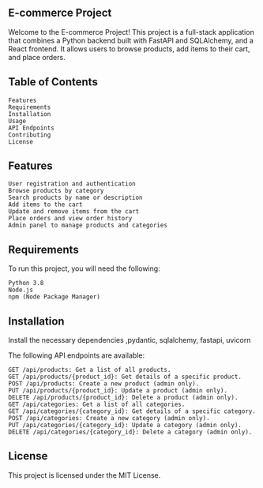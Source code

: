 ## E-commerce Project

Welcome to the E-commerce Project! This project is a full-stack application that combines a Python backend built with FastAPI and SQLAlchemy, and a React frontend. It allows users to browse products, add items to their cart, and place orders.

## Table of Contents
    Features
    Requirements
    Installation
    Usage
    API Endpoints
    Contributing
    License

## Features
    User registration and authentication
    Browse products by category
    Search products by name or description
    Add items to the cart
    Update and remove items from the cart
    Place orders and view order history
    Admin panel to manage products and categories

## Requirements
To run this project, you will need the following:

    Python 3.8 
    Node.js
    npm (Node Package Manager)
## Installation
Install the necessary dependencies ,pydantic, sqlalchemy, fastapi, uvicorn

The following API endpoints are available:

    GET /api/products: Get a list of all products.
    GET /api/products/{product_id}: Get details of a specific product.
    POST /api/products: Create a new product (admin only).
    PUT /api/products/{product_id}: Update a product (admin only).
    DELETE /api/products/{product_id}: Delete a product (admin only).
    GET /api/categories: Get a list of all categories.
    GET /api/categories/{category_id}: Get details of a specific category.
    POST /api/categories: Create a new category (admin only).
    PUT /api/categories/{category_id}: Update a category (admin only).
    DELETE /api/categories/{category_id}: Delete a category (admin only).
    

## License

This project is licensed under the MIT License.